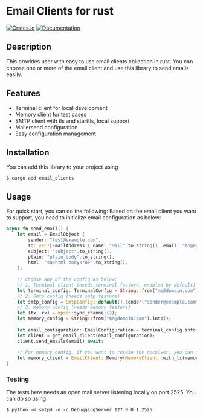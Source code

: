 # Email Clients for rust

[![Crates.io](https://img.shields.io/crates/v/email-clients.svg)](https://crates.io/crates/email-clients)
[![Documentation](https://docs.rs/email-clients/badge.svg)](https://docs.rs/email-clients)

## Description

This provides user with easy to use email clients collection in rust. You can choose one or more of the email client and use this library to send emails easily.


## Features

- Terminal client for local development
- Memory client for test cases
- SMTP client with tls and starttls, local support
- Mailersend configuration
- Easy configuration management

## Installation
You can add this library to your project using
```shell
$ cargo add email_clients
```

## Usage

For quick start, you can do the following: 
Based on the email client you want to support, you need to initialize email configuration as below:
```rust
async fn send_email() {
    let email = EmailObject {
        sender: "test@example.com",
        to: vec![EmailAddress { name: "Mail".to_string(), email: "to@example.com".to_string() }],
        subject: "subject".to_string(),
        plain: "plain body".to_string(),
        html: "<a>html body</a>".to_string(),
    };
    
    // Choose any of the config as below:
    // 1. Terminal client (needs terminal feature, enabled by default)
    let terminal_config: TerminalConfig = String::from("me@domain.com").into(); // Terminal config
    // 2. Smtp config (needs smtp feature)
    let smtp_config = SmtpConfig::default().sender("sender@example.com").relay("localhost");
    // 3. Memory config (needs memory feature)
    let (tx, rx) = mpsc::sync_channel(2);
    let memory_config = String::from("me@domain.com").into();
    
    let email_configuration: EmailConfiguration = terminal_config.into(); // OR any of the other config
    let client = get_email_client(email_configuration);
    client.send_emails(email).await;
    
    // For memory config, if you want to retain the receiver, you can do so using:
    let memory_client = EmailClient::Memory(MemoryClient::with_tx(memory_config, tx));
}
```

### Testing
The tests here needs an open mail server listening locally on port 2525. You can do so using:
```shell
$ python -m smtpd -n -c DebuggingServer 127.0.0.1:2525
```
